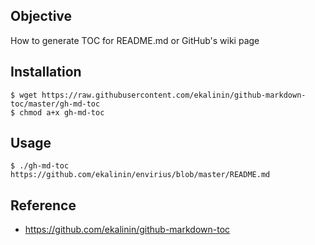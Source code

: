 
## Objective
How to generate TOC for README.md or GitHub's wiki page


## Installation
```
$ wget https://raw.githubusercontent.com/ekalinin/github-markdown-toc/master/gh-md-toc
$ chmod a+x gh-md-toc
```

## Usage
```
$ ./gh-md-toc https://github.com/ekalinin/envirius/blob/master/README.md
```

## Reference
- https://github.com/ekalinin/github-markdown-toc
